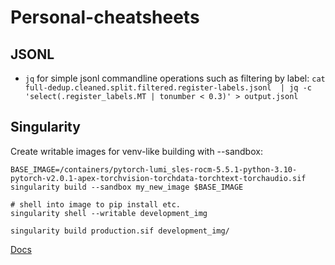 # Personal-cheatsheets
## JSONL
* `jq` for simple jsonl commandline operations such as filtering by label: `cat full-dedup.cleaned.split.filtered.register-labels.jsonl  | jq -c 'select(.register_labels.MT | tonumber < 0.3)' > output.jsonl`

## Singularity
Create writable images for venv-like building with --sandbox:
```
BASE_IMAGE=/containers/pytorch-lumi_sles-rocm-5.5.1-python-3.10-pytorch-v2.0.1-apex-torchvision-torchdata-torchtext-torchaudio.sif
singularity build --sandbox my_new_image $BASE_IMAGE

# shell into image to pip install etc.
singularity shell --writable development_img

singularity build production.sif development_img/
```
[Docs](https://docs.sylabs.io/guides/3.7/user-guide/build_a_container.html#sandbox)
